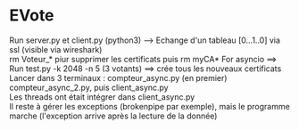 # EVote

Run server.py et client.py (python3) --> Echange d'un tableau [0...1..0] via ssl (visible via wireshark)  
rm Voteur_* piur supprimer les certificats puis rm myCA*
For asyncio ==> Run test.py -k 2048 -n 5 (3 votants) ==> crée tous les nouveaux certificats  
Lancer dans 3 terminaux : compteur_async.py (en premier) compteur_async_2.py, puis client_async.py  
Les threads ont était intégrer dans client_async.py     
Il reste à gérer les exceptions (brokenpipe par exemple), mais le programme marche (l'exception arrive après la lecture de la donnée)
